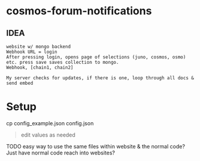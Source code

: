 # cosmos-forum-notifications

## IDEA
    website w/ mongo backend
    Webhook URL = login
    After pressing login, opens page of selections (juno, cosmos, osmo) etc. press save saves collection to mongo.
    Webhook, [chain1, chain2]

    My server checks for updates, if there is one, loop through all docs & send embed


# Setup
cp config_example.json config.json
> edit values as needed


TODO easy way to use the same files within website & the normal code?
Just have normal code reach into websites?